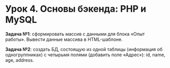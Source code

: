 # Урок 4. Основы бэкенда: PHP и MySQL

**Задача №1**: сформировать массив с данными для блока «Опыт работы».
Вывести данные массива в HTML-шаблоне.

**Задача №2**: создать БД, состоящую из одной таблицы (информация об одногруппниках) с четырьмя полями (добавить поле «Адрес»): id, name, age, address.